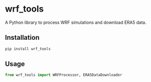 # wrf_tools

A Python library to process WRF simulations and download ERA5 data.

## Installation

```bash
pip install wrf_tools
```

## Usage

```python
from wrf_tools import WRFProcessor, ERA5DataDownloader
```

